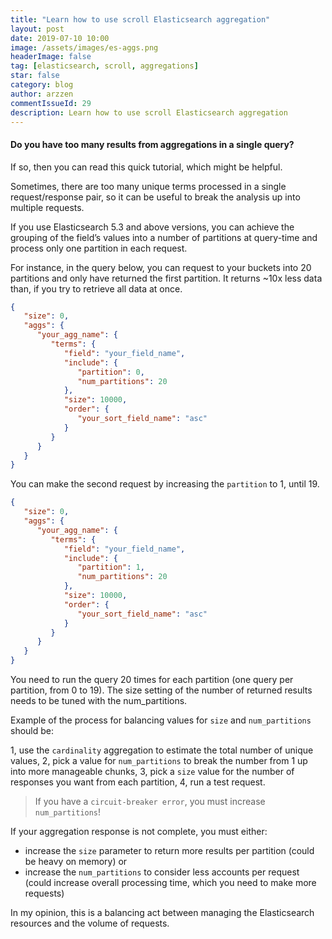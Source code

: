 ```yaml
---
title: "Learn how to use scroll Elasticsearch aggregation"
layout: post
date: 2019-07-10 10:00
image: /assets/images/es-aggs.png
headerImage: false
tag: [elasticsearch, scroll, aggregations]
star: false
category: blog
author: arzzen
commentIssueId: 29
description: Learn how to use scroll Elasticsearch aggregation
---
```


#### Do you have too many results from aggregations in a single query?

If so, then you can read this quick tutorial, which might be helpful. 

Sometimes, there are too many unique terms processed in a single request/response pair, so it can be useful to break the analysis up into multiple requests. 

If you use Elasticsearch 5.3 and above versions, you can achieve the grouping of the field’s values into a number of partitions at query-time and process only one partition in each request. 

For instance, in the query below, you can request to your buckets into 20 partitions and only have returned the first partition. It returns ~10x less data than, if you try to retrieve all data at once.

```json
{
   "size": 0,
   "aggs": {
      "your_agg_name": {
         "terms": {
            "field": "your_field_name",
            "include": {
               "partition": 0,
               "num_partitions": 20
            },
            "size": 10000,
            "order": {
               "your_sort_field_name": "asc"
            }
         }
      }
   }
}
```

You can make the second request by increasing the `partition` to 1, until 19.
```json
{
   "size": 0,
   "aggs": {
      "your_agg_name": {
         "terms": {
            "field": "your_field_name",
            "include": {
               "partition": 1, 
               "num_partitions": 20
            },
            "size": 10000,
            "order": {
               "your_sort_field_name": "asc"
            }
         }
      }
   }
}
```

You need to run the query 20 times for each partition (one query per partition, from 0 to 19). 
The size setting of the number of returned results needs to be tuned with the num_partitions.

Example of the process for balancing values for `size` and `num_partitions` should be:

1, use the `cardinality` aggregation to estimate the total number of unique values,
2, pick a value for `num_partitions` to break the number from 1 up into more manageable chunks,
3, pick a `size` value for the number of responses you want from each partition,
4, run a test request.

> If you have a `circuit-breaker error`, you must increase `num_partitions`!

If your aggregation response is not complete, you must either:

- increase the `size` parameter to return more results per partition (could be heavy on memory) 
or
- increase the `num_partitions` to consider less accounts per request (could increase overall processing time, which you need to make more requests)

In my opinion, this is a balancing act between managing the Elasticsearch resources and the volume of requests.

